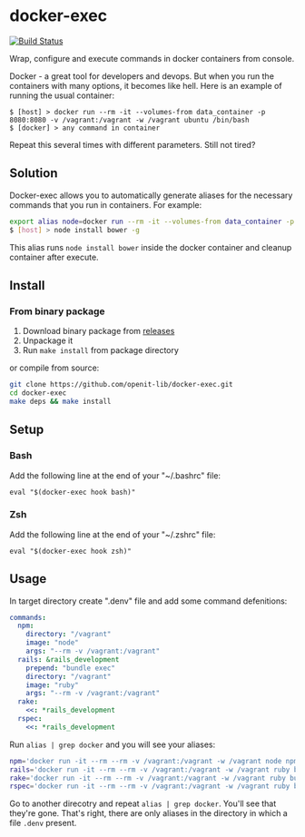 # docker-exec

[![Build Status](https://drone.io/github.com/openit-lib/docker-exec/status.png)](https://drone.io/github.com/openit-lib/docker-exec/latest)

Wrap, configure and execute commands in docker containers from console.

Docker - a great tool for developers and devops. But when you run the containers with many options, it becomes like hell.
Here is an example of running the usual container:
```
$ [host] > docker run --rm -it --volumes-from data_container -p 8080:8080 -v /vagrant:/vagrant -w /vagrant ubuntu /bin/bash
$ [docker] > any command in container
```
Repeat this several times with different parameters. Still not tired?

## Solution

Docker-exec allows you to automatically generate aliases for the necessary commands that you run in containers. For example:
```bash
export alias node=docker run --rm -it --volumes-from data_container -p 8080:8080 -v /vagrant:/vagrant ubuntu node
$ [host] > node install bower -g
```
This alias runs `node install bower` inside the docker container and cleanup container after execute.

## Install

### From binary package

1. Download binary package from [releases](https://github.com/openit-lib/docker-exec/releases)
2. Unpackage it
3. Run `make install` from package directory

or compile from source:

```bash
git clone https://github.com/openit-lib/docker-exec.git
cd docker-exec
make deps && make install
```
## Setup

### Bash

Add the following line at the end of your "~/.bashrc" file:

`eval "$(docker-exec hook bash)"`

### Zsh

Add the following line at the end of your "~/.zshrc" file:

`eval "$(docker-exec hook zsh)"`

## Usage

In target directory create ".denv" file and add some command defenitions:

```yaml
commands:
  npm:
    directory: "/vagrant"
    image: "node"
    args: "--rm -v /vagrant:/vagrant"
  rails: &rails_development
    prepend: "bundle exec"
    directory: "/vagrant"
    image: "ruby"
    args: "--rm -v /vagrant:/vagrant"
  rake:
    <<: *rails_development
  rspec:
    <<: *rails_development
```
Run `alias | grep docker` and you will see your aliases:
```bash
npm='docker run -it --rm --rm -v /vagrant:/vagrant -w /vagrant node npm'
rails='docker run -it --rm --rm -v /vagrant:/vagrant -w /vagrant ruby bundle exec rails'
rake='docker run -it --rm --rm -v /vagrant:/vagrant -w /vagrant ruby bundle exec rake'
rspec='docker run -it --rm --rm -v /vagrant:/vagrant -w /vagrant ruby bundle exec rspec'
```

Go to another direcotry and repeat `alias | grep docker`.
You'll see that they're gone. That's right, there are only aliases in the directory in which a file `.denv` present.
